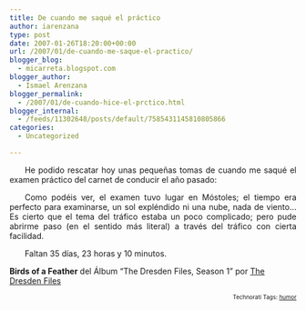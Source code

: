 ```yaml
---
title: De cuando me saqué el práctico
author: iarenzana
type: post
date: 2007-01-26T18:20:00+00:00
url: /2007/01/de-cuando-me-saque-el-practico/
blogger_blog:
  - micarreta.blogspot.com
blogger_author:
  - Ismael Arenzana
blogger_permalink:
  - /2007/01/de-cuando-hice-el-prctico.html
blogger_internal:
  - /feeds/11302648/posts/default/7585431145810805866
categories:
  - Uncategorized

---
```

<p style="text-align:justify;text-indent:20pt;">
  He podido rescatar hoy unas pequeñas tomas de cuando me saqué el examen práctico del carnet de conducir el año pasado:
</p>

<p style="text-align:center;">
</p>

<p style="text-align:center;">
  <p style="text-align:justify;text-indent:20pt;">
    Como podéis ver, el examen tuvo lugar en Móstoles; el tiempo era perfecto para examinarse, un sol expléndido ni una nube, nada de viento&#8230; Es cierto que el tema del tráfico estaba un poco complicado; pero pude abrirme paso (en el sentido más literal) a través del tráfico con cierta facilidad.
  </p>
  
  <p style="text-align:justify;text-indent:20pt;">
    Faltan 35 días, 23 horas y 10 minutos.
  </p>
  
  <p>
    <strong>Birds of a Feather</strong> del Álbum &#8220;The Dresden Files, Season 1&#8221; por <a href="http://www.google.com/search?q=%22The%20Dresden%20Files%22">The Dresden Files</a>
  </p>
  
  <p>
    <!-- technorati tags start -->
  </p>
  
  <p style="text-align:right;font-size:10px;">
    Technorati Tags: <a href="http://www.technorati.com/tag/humor" rel="tag">humor</a>
  </p>
  
  <p>
    <!-- technorati tags end -->
  </p>